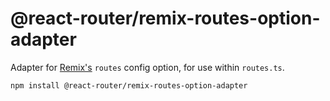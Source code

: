 # @react-router/remix-routes-option-adapter

Adapter for [Remix's](https://remix.run) `routes` config option, for use within `routes.ts`.

```sh
npm install @react-router/remix-routes-option-adapter
```
